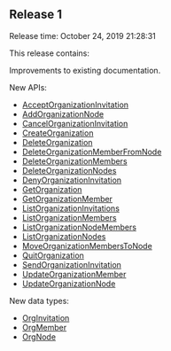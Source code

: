 ## Release 1

Release time: October 24, 2019 21:28:31

This release contains:

Improvements to existing documentation.

New APIs:

* [AcceptOrganizationInvitation](/document/api/850/38748)
* [AddOrganizationNode](/document/api/850/38747)
* [CancelOrganizationInvitation](/document/api/850/38746)
* [CreateOrganization](/document/api/850/38745)
* [DeleteOrganization](/document/api/850/38744)
* [DeleteOrganizationMemberFromNode](/document/api/850/38743)
* [DeleteOrganizationMembers](/document/api/850/38742)
* [DeleteOrganizationNodes](/document/api/850/38741)
* [DenyOrganizationInvitation](/document/api/850/38740)
* [GetOrganization](/document/api/850/38733)
* [GetOrganizationMember](/document/api/850/38732)
* [ListOrganizationInvitations](/document/api/850/38731)
* [ListOrganizationMembers](/document/api/850/38730)
* [ListOrganizationNodeMembers](/document/api/850/38729)
* [ListOrganizationNodes](/document/api/850/38728)
* [MoveOrganizationMembersToNode](/document/api/850/38739)
* [QuitOrganization](/document/api/850/38738)
* [SendOrganizationInvitation](/document/api/850/38737)
* [UpdateOrganizationMember](/document/api/850/38736)
* [UpdateOrganizationNode](/document/api/850/38735)

New data types:

* [OrgInvitation](/document/api/850/38749#OrgInvitation)
* [OrgMember](/document/api/850/38749#OrgMember)
* [OrgNode](/document/api/850/38749#OrgNode)

